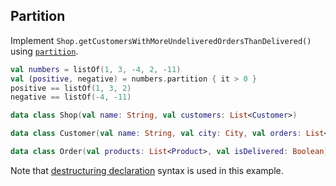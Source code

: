 ## Partition

Implement `Shop.getCustomersWithMoreUndeliveredOrdersThanDelivered()` using [`partition`][1].

```kotlin
val numbers = listOf(1, 3, -4, 2, -11)
val (positive, negative) = numbers.partition { it > 0 }
positive == listOf(1, 3, 2)
negative == listOf(-4, -11)

data class Shop(val name: String, val customers: List<Customer>)

data class Customer(val name: String, val city: City, val orders: List<Order>)

data class Order(val products: List<Product>, val isDelivered: Boolean)
```

Note that [destructuring declaration][2] syntax is used in this example.

[1]: https://kotlinlang.org/api/latest/jvm/stdlib/kotlin.collections/kotlin.-iterable/partition.html
[2]: https://kotlinlang.org/docs/reference/multi-declarations.html
